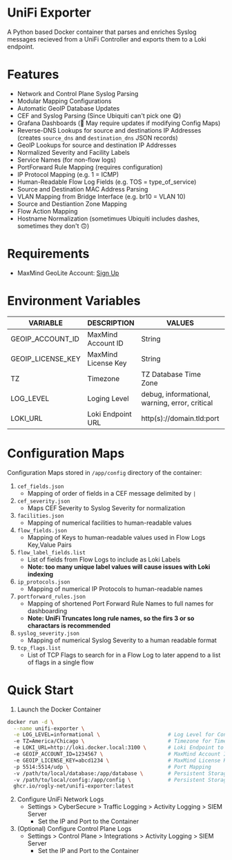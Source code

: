 # UniFi Exporter
A Python based Docker container that parses and enriches Syslog messages recieved from a UniFi Controller and exports them to a Loki endpoint.

# Features
 - Network and Control Plane Syslog Parsing
 - Modular Mapping Configurations
 - Automatic GeoIP Database Updates
 - CEF and Syslog Parsing (Since Ubiquiti can't pick one 😋)
 - Grafana Dashboards (🚨 May require updates if modifying Config Maps)
 - Reverse-DNS Lookups for source and destinations IP Addresses (creates `source_dns` and `destination_dns` JSON records)
 - GeoIP Lookups for source and destination IP Addresses
 - Normalized Severity and Facility Labels
 - Service Names (for non-flow logs)
 - PortForward Rule Mapping (requires configuration)
 - IP Protocol Mapping (e.g. 1 = ICMP)
 - Human-Readable Flow Log Fields (e.g. TOS = type_of_service)
 - Source and Destination MAC Address Parsing
 - VLAN Mapping from Bridge Interface (e.g. br10 = VLAN 10)
 - Source and Destiantion Zone Mapping
 - Flow Action Mapping
 - Hostname Normalization (sometimues Ubiquiti includes dashes, sometimes they don't 🙃)

# Requirements
- MaxMind GeoLite Account: [Sign Up](https://www.maxmind.com/en/geolite2/signup?utm_source=kb&utm_medium=kb-link&utm_campaign=kb-create-account)


# Environment Variables
| VARIABLE          | DESCRIPTION           | VALUES                                                           | DEFAULT          | REQUIRED |
|-------------------|-----------------------|------------------------------------------------------------------|------------------|:----:|
| GEOIP_ACCOUNT_ID  | MaxMind Account ID    | String                                                           | None             | ✅    |
| GEOIP_LICENSE_KEY | MaxMind License Key   | String                                                           | None             | ✅    |
| TZ                | Timezone              | TZ Database Time Zone                                            | UTC              | ❌    |
| LOG_LEVEL         | Loging Level          | debug, informational, warning, error, critical                   | informational    | ❌    |
| LOKI_URL          | Loki Endpoint URL     | http(s)://domain.tld:port                                        | http://loki:3100 | ❌    |

# Configuration Maps
Configuration Maps stored in `/app/config` directory of the container:
1. `cef_fields.json`
    - Mapping of order of fields in a CEF message delimited by `|`
2. `cef_severity.json`
    - Maps CEF Severity to Syslog Severity for normalization
3. `facilities.json`
    - Mapping of numerical facilities to human-readable values
4. `flow_fields.json`
    - Mapping of Keys to human-readable values used in Flow Logs Key,Value Pairs
5. `flow_label_fields.list`
    - List of fields from Flow Logs to include as Loki Labels
    - **Note: too many unique label values will cause issues with Loki indexing**
6. `ip_protocols.json`
    - Mapping of numerical IP Protocols to human-readable names
8. `portforward_rules.json`
    - Mapping of shortened Port Forward Rule Names to full names for dashboarding
    - **Note: UniFi Truncates long rule names, so the firs 3 or so charactars is recommended**
9. `syslog_severity.json`
    - Mapping of numerical Syslog Severity to a human readable format
10. `tcp_flags.list`
    - List of TCP Flags to search for in a Flow Log to later append to a list of flags in a single flow

# Quick Start
1. Launch the Docker Container
``` bash
docker run -d \
  --name unifi-exporter \
  -e LOG_LEVEL=informational \                      # Log Level for Console
  -e TZ=America/Chicago \                           # Timezone for Time Stamps
  -e LOKI_URL=http://loki.docker.local:3100 \       # Loki Endpoint to Send Logs
  -e GEOIP_ACCOUNT_ID=1234567 \                     # MaxMind Account ID
  -e GEOIP_LICENSE_KEY=abcd1234 \                   # MaxMind License Key
  -p 5514:5514/udp \                                # Port Mapping
  -v /path/to/local/database:/app/database \        # Persistent Storage for Database (Recommended to prevent hitting MaxMind API Limits)
  -v /path/to/local/config:/app/config \            # Persistent Storage for Config Maps (Required if modifying)
  ghcr.io/rogly-net/unifi-exporter:latest
```
2. Configure UniFi Network Logs
    - Settings > CyberSecure > Traffic Logging > Activity Logging > SIEM Server
        - Set the IP and Port to the Container
3. (Optional) Configure Control Plane Logs
    - Settings > Control Plane > Integrations > Activity Logging > SIEM Server
        - Set the IP and Port to the Container